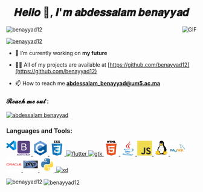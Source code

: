 <h1 align="center"> 𝑯𝒆𝒍𝒍𝒐 👋, 𝑰'𝒎 𝒂𝒃𝒅𝒆𝒔𝒔𝒂𝒍𝒂𝒎 𝒃𝒆𝒏𝒂𝒚𝒚𝒂𝒅 </h1>

<img align="right" alt="GIF" src="https://user-images.githubusercontent.com/79119027/131127677-118392d6-2f79-4909-9793-9ef92f9900f1.gif?raw=true" width="auto" height="auto" />

<p align="left"> <img src="https://komarev.com/ghpvc/?username=benayyad12&label=Profile%20views&color=0e75b6&style=flat" alt="benayyad12" /> </p>

<p align="left"> <a href="https://github.com/ryo-ma/github-profile-trophy"><img src="https://github-profile-trophy.vercel.app/?username=benayyad12" alt="benayyad12" /></a> </p>

- 🔭 I’m currently working on **my future**

- 👨‍💻 All of my projects are available at [https://github.com/benayyad12](https://github.com/benayyad12)

- 📫 How to reach me **abdessalam_benayyad@um5.ac.ma**

<h3 align="left"> 𝓡𝓮𝓪𝓬𝓱 𝓶𝓮 𝓸𝓾𝓽 :</h3>
<p align="left">
<a href="https://www.linkedin.com/in/abdessalam-benayyad-494142201/" target="blank"><img align="center" src="https://raw.githubusercontent.com/rahuldkjain/github-profile-readme-generator/master/src/images/icons/Social/linked-in-alt.svg" alt="abdessalam benayyad" height="30" width="40" /></a>
</p>

<h3 align="left">Languages and Tools:</h3>
<img align="left" alt="Visual Studio Code" width="26px" src="https://raw.githubusercontent.com/github/explore/80688e429a7d4ef2fca1e82350fe8e3517d3494d/topics/visual-studio-code/visual-studio-code.png" /><p align="left"> <a href="https://getbootstrap.com" target="_blank"> <img src="https://raw.githubusercontent.com/devicons/devicon/master/icons/bootstrap/bootstrap-plain-wordmark.svg" alt="bootstrap" width="40" height="40"/> </a> <a href="https://www.cprogramming.com/" target="_blank"> <img src="https://raw.githubusercontent.com/devicons/devicon/master/icons/c/c-original.svg" alt="c" width="40" height="40"/> </a> <a href="https://www.w3schools.com/css/" target="_blank"> <img src="https://raw.githubusercontent.com/devicons/devicon/master/icons/css3/css3-original-wordmark.svg" alt="css3" width="40" height="40"/> </a> <a href="https://flutter.dev" target="_blank"> <img src="https://www.vectorlogo.zone/logos/flutterio/flutterio-icon.svg" alt="flutter" width="40" height="40"/> </a> <a href="https://www.gtk.org/" target="_blank"> <img src="https://upload.wikimedia.org/wikipedia/commons/7/71/GTK_logo.svg" alt="gtk" width="40" height="40"/> </a> <a href="https://www.w3.org/html/" target="_blank"> <img src="https://raw.githubusercontent.com/devicons/devicon/master/icons/html5/html5-original-wordmark.svg" alt="html5" width="40" height="40"/> </a> <a href="https://www.java.com" target="_blank"> <img src="https://raw.githubusercontent.com/devicons/devicon/master/icons/java/java-original.svg" alt="java" width="40" height="40"/> </a> <a href="https://developer.mozilla.org/en-US/docs/Web/JavaScript" target="_blank"> <img src="https://raw.githubusercontent.com/devicons/devicon/master/icons/javascript/javascript-original.svg" alt="javascript" width="40" height="40"/> </a> <a href="https://www.linux.org/" target="_blank"> <img src="https://raw.githubusercontent.com/devicons/devicon/master/icons/linux/linux-original.svg" alt="linux" width="40" height="40"/> </a> <a href="https://www.mysql.com/" target="_blank"> <img src="https://raw.githubusercontent.com/devicons/devicon/master/icons/mysql/mysql-original-wordmark.svg" alt="mysql" width="40" height="40"/> </a> <a href="https://www.oracle.com/" target="_blank"> <img src="https://raw.githubusercontent.com/devicons/devicon/master/icons/oracle/oracle-original.svg" alt="oracle" width="40" height="40"/> </a> <a href="https://www.php.net" target="_blank"> <img src="https://raw.githubusercontent.com/devicons/devicon/master/icons/php/php-original.svg" alt="php" width="40" height="40"/> </a> <a href="https://www.python.org" target="_blank"> <img src="https://raw.githubusercontent.com/devicons/devicon/master/icons/python/python-original.svg" alt="python" width="40" height="40"/> </a> <a href="https://www.adobe.com/products/xd.html" target="_blank"> <img src="https://cdn.worldvectorlogo.com/logos/adobe-xd.svg" alt="xd" width="40" height="40"/> </a> </p>

<p><img align="left" src="https://github-readme-stats.vercel.app/api/top-langs?username=benayyad12&show_icons=true&locale=en&layout=compact" alt="benayyad12" /></p>

<p>&nbsp;<img align="center" src="https://github-readme-stats.vercel.app/api?username=benayyad12&show_icons=true&locale=en" alt="benayyad12" /></p>
